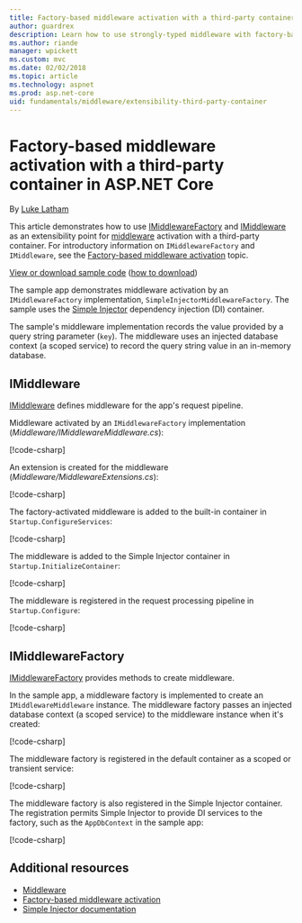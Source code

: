 ```yaml
---
title: Factory-based middleware activation with a third-party container in ASP.NET Core
author: guardrex
description: Learn how to use strongly-typed middleware with factory-based activation and a third-party container in ASP.NET Core.
ms.author: riande
manager: wpickett
ms.custom: mvc
ms.date: 02/02/2018
ms.topic: article
ms.technology: aspnet
ms.prod: asp.net-core
uid: fundamentals/middleware/extensibility-third-party-container
---
```

# Factory-based middleware activation with a third-party container in ASP.NET Core

By [Luke Latham](https://github.com/guardrex)

This article demonstrates how to use [IMiddlewareFactory](/dotnet/api/microsoft.aspnetcore.http.imiddlewarefactory) and [IMiddleware](/dotnet/api/microsoft.aspnetcore.http.imiddleware) as an extensibility point for [middleware](xref:fundamentals/middleware/index) activation with a third-party container. For introductory information on `IMiddlewareFactory` and `IMiddleware`, see the [Factory-based middleware activation](xref:fundamentals/middleware/extensibility) topic.

[View or download sample code](https://github.com/aspnet/Docs/tree/master/aspnetcore/fundamentals/middleware/extensibility-third-party-container/sample) ([how to download](xref:tutorials/index#how-to-download-a-sample))

The sample app demonstrates middleware activation by an `IMiddlewareFactory` implementation, `SimpleInjectorMiddlewareFactory`. The sample uses the [Simple Injector](https://github.com/simpleinjector/SimpleInjector) dependency injection (DI) container.

The sample's middleware implementation records the value provided by a query string parameter (`key`). The middleware uses an injected database context (a scoped service) to record the query string value in an in-memory database.

## IMiddleware

[IMiddleware](/dotnet/api/microsoft.aspnetcore.http.imiddleware) defines middleware for the app's request pipeline.

Middleware activated by an `IMiddlewareFactory` implementation (*Middleware/IMiddlewareMiddleware.cs*):

[!code-csharp[](extensibility-third-party-container/sample/Middleware/IMiddlewareMiddleware.cs?name=snippet1)]

An extension is created for the middleware (*Middleware/MiddlewareExtensions.cs*):

[!code-csharp[](extensibility-third-party-container/sample/Middleware/MiddlewareExtensions.cs?name=snippet1)]

The factory-activated middleware is added to the built-in container in `Startup.ConfigureServices`:

[!code-csharp[](extensibility-third-party-container/sample/Startup.cs?name=snippet1&highlight=6)]

The middleware is added to the Simple Injector container in `Startup.InitializeContainer`:

[!code-csharp[](extensibility-third-party-container/sample/Startup.cs?name=snippet2&highlight=8)]

The middleware is registered in the request processing pipeline in `Startup.Configure`:

[!code-csharp[](extensibility-third-party-container/sample/Startup.cs?name=snippet3&highlight=16)]

## IMiddlewareFactory

[IMiddlewareFactory](/dotnet/api/microsoft.aspnetcore.http.imiddlewarefactory) provides methods to create middleware.

In the sample app, a middleware factory is implemented to create an `IMiddlewareMiddleware` instance. The middleware factory passes an injected database context (a scoped service) to the middleware instance when it's created:

[!code-csharp[](extensibility-third-party-container/sample/Middleware/SimpleInjectorMiddlewareFactory.cs?name=snippet1&highlight=5-8,15)]

The middleware factory is registered in the default container as a scoped or transient service:

[!code-csharp[](extensibility-third-party-container/sample/Startup.cs?name=snippet1&highlight=7)]

The middleware factory is also registered in the Simple Injector container. The registration permits Simple Injector to provide DI services to the factory, such as the `AppDbContext` in the sample app:

[!code-csharp[](extensibility-third-party-container/sample/Startup.cs?name=snippet2&highlight=10)]

## Additional resources

* [Middleware](xref:fundamentals/middleware/index)
* [Factory-based middleware activation](xref:fundamentals/middleware/extensibility)
* [Simple Injector documentation](https://simpleinjector.readthedocs.io/en/latest/index.html)
